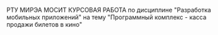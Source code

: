 РТУ МИРЭА
МОСИТ
КУРСОВАЯ РАБОТА по дисциплине "Разработка мобильных приложений" на тему "Программный комплекс - касса продажи билетов в кино"
